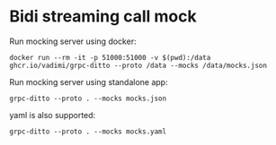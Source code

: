 # Bidi streaming call mock

Run mocking server using docker:

`docker run --rm -it -p 51000:51000 -v $(pwd):/data ghcr.io/vadimi/grpc-ditto --proto /data --mocks /data/mocks.json`

Run mocking server using standalone app:

`grpc-ditto --proto . --mocks mocks.json`

yaml is also supported:

`grpc-ditto --proto . --mocks mocks.yaml`
